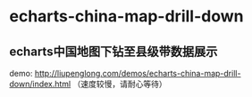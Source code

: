 # echarts-china-map-drill-down
## echarts中国地图下钻至县级带数据展示
demo: http://liupenglong.com/demos/echarts-china-map-drill-down/index.html
（速度较慢，请耐心等待）